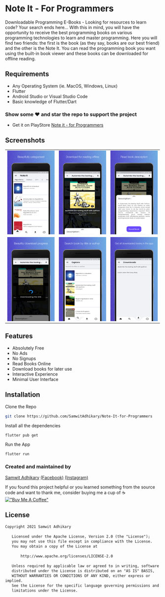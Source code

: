 
# Note It - For Programmers

Downloadable Programming E-Books - Looking for resources to learn code? Your search ends here...
With this in mind, you will have the opportunity to receive the best programming books on various programming technologies to learn and master programming.
Here you will find two friends: the first is the book (as they say, books are our best friend) and the other is the Note It. You can read the programming book you want using the built-in book viewer and these books can be downloaded for offline reading.


## Requirements

- Any Operating System (ie. MacOS, Windows, Linux)
- Flutter
- Android Studio or Visual Studio Code
- Basic knowledge of Flutter/Dart

### Show some ❤️ and star the repo to support the project
- Get it on PlayStore [Note it - for Programmers](https://play.google.com/store/apps/details?id=com.samwit.note_it)
## Screenshots

| | | |
|:-------------------------:|:-------------------------:|:-------------------------:|
|![App Screenshot](https://github.com/SamwitAdhikary/Note-It-for-Programmers/blob/master/images/1.jpg)|![App Screenshot](https://github.com/SamwitAdhikary/Note-It-for-Programmers/blob/master/images/2.jpg)|![App Screenshot](https://github.com/SamwitAdhikary/Note-It-for-Programmers/blob/master/images/3.jpg)|
|![App Screenshot](https://github.com/SamwitAdhikary/Note-It-for-Programmers/blob/master/images/4.jpg)|![App Screenshot](https://github.com/SamwitAdhikary/Note-It-for-Programmers/blob/master/images/5.jpg)|![App Screenshot](https://github.com/SamwitAdhikary/Note-It-for-Programmers/blob/master/images/6.jpg)|
## Features

- Absolutely Free
- No Ads
- No Signups
- Read Books Online
- Download books for later use
- Interactive Experience
- Minimal User Interface

  
## Installation

Clone the Repo

```bash
git clone https://github.com/SamwitAdhikary/Note-It-for-Programmers
```

Install all the dependencies

```bash
flutter pub get
```

Run the App
```bash
flutter run
```

### Created and maintained by 
[Samwit Adhikary](https://github.com/SamwitAdhikary) [(Facebook)](https://www.facebook.com/samwit.adhikary) [(Instagram)](https://www.instagram.com/samwit_adhikary/)

If you found this project helpful or you learned something from the source code and want to thank me, consider buying me a cup of ☕<br>
[!["Buy Me A Coffee"](https://www.buymeacoffee.com/assets/img/custom_images/orange_img.png)](https://www.buymeacoffee.com/samwit)

## License
```
Copyright 2021 Samwit Adhikary

   Licensed under the Apache License, Version 2.0 (the "License");
   you may not use this file except in compliance with the License.
   You may obtain a copy of the License at

       http://www.apache.org/licenses/LICENSE-2.0

   Unless required by applicable law or agreed to in writing, software
   distributed under the License is distributed on an "AS IS" BASIS,
   WITHOUT WARRANTIES OR CONDITIONS OF ANY KIND, either express or implied.
   See the License for the specific language governing permissions and
   limitations under the License.
```
